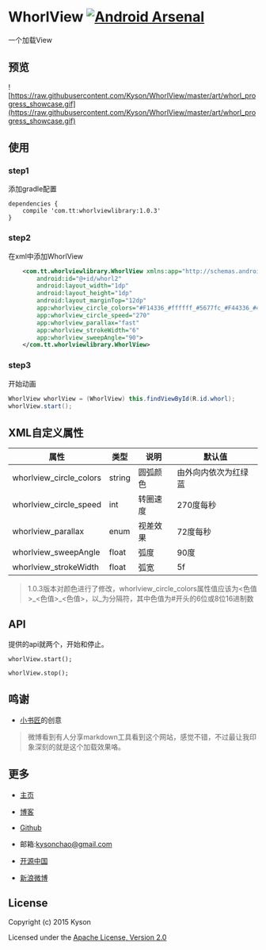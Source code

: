 # WhorlView [![Android Arsenal](https://img.shields.io/badge/Android%20Arsenal-WhorlView-green.svg?style=flat)](https://android-arsenal.com/details/1/2339)

一个加载View

## 预览

![https://raw.githubusercontent.com/Kyson/WhorlView/master/art/whorl_progress_showcase.gif](https://raw.githubusercontent.com/Kyson/WhorlView/master/art/whorl_progress_showcase.gif)

## 使用

### step1

添加gradle配置

```
dependencies {
    compile 'com.tt:whorlviewlibrary:1.0.3'
}
```

### step2

在xml中添加WhorlView

```xml
    <com.tt.whorlviewlibrary.WhorlView xmlns:app="http://schemas.android.com/apk/res-auto"
        android:id="@+id/whorl2"
        android:layout_width="1dp"
        android:layout_height="1dp"
        android:layout_marginTop="12dp"
        app:whorlview_circle_colors="#F14336_#ffffff_#5677fc_#F44336_#4CAF50"
        app:whorlview_circle_speed="270"
        app:whorlview_parallax="fast"
        app:whorlview_strokeWidth="6"
        app:whorlview_sweepAngle="90">
    </com.tt.whorlviewlibrary.WhorlView>
```

### step3

开始动画

```java
WhorlView whorlView = (WhorlView) this.findViewById(R.id.whorl);
whorlView.start();
```

## XML自定义属性

|属性|类型|说明|默认值|
|---|---|---|---|
|whorlview_circle_colors|string|圆弧颜色|由外向内依次为红绿蓝|
|whorlview_circle_speed|int|转圈速度|270度每秒|
|whorlview_parallax|enum|视差效果|72度每秒|
|whorlview_sweepAngle|float|弧度|90度|
|whorlview_strokeWidth|float|弧宽|5f|

> 1.0.3版本对颜色进行了修改，whorlview_circle_colors属性值应该为<色值>\_<色值>\_<色值>，以\_为分隔符，其中色值为#开头的6位或8位16进制数

## API

提供的api就两个，开始和停止。

`whorlView.start();`

`whorlView.stop();`

## 鸣谢

- [小书匠](http://markdown.xiaoshujiang.com/)的创意

> 微博看到有人分享markdown工具看到这个网站，感觉不错，不过最让我印象深刻的就是这个加载效果咯。

## 更多

- [主页](http://www.hikyson.cn)

- [博客](http://blog.hikyson.cn/)

- [Github](https://github.com/Kyson)

- 邮箱:kysonchao@gmail.com

- [开源中国](http://git.oschina.net/cocobaby)

- [新浪微博](http://weibo.com/1980495343/profile?rightmod=1&wvr=6&mod=personinfo)

## License

Copyright (c) 2015 Kyson

Licensed under the [Apache License, Version 2.0](http://www.apache.org/licenses/LICENSE-2.0)

